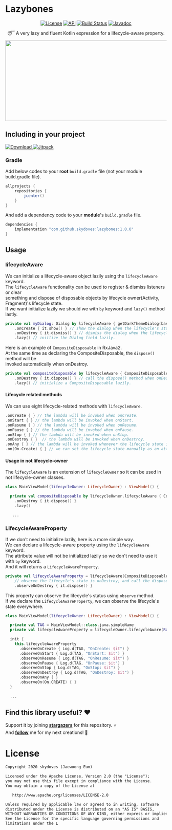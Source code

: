 # Lazybones

<p align="center">
  <a href="https://opensource.org/licenses/Apache-2.0"><img alt="License" src="https://img.shields.io/badge/License-Apache%202.0-blue.svg"/></a>
  <a href="https://android-arsenal.com/api?level=15"><img alt="API" src="https://img.shields.io/badge/API-15%2B-brightgreen.svg?style=flat"/></a>
  <a href="https://travis-ci.com/skydoves/Lazybones"><img alt="Build Status" src="https://travis-ci.com/skydoves/Lazybones.svg?branch=master"/></a>
   <a href="https://skydoves.github.io/libraries/lazybones/javadoc/lazybones/com.skydoves.lazybones/index.html"><img alt="Javadoc" src="https://img.shields.io/badge/Javadoc-Lazybones-yellow"/></a>
</p>

<p align="center">
😴 A very lazy and fluent Kotlin expression for a lifecycle-aware property.
</p>

<p align="center">
<img src="https://user-images.githubusercontent.com/24237865/72087678-38b2e280-334c-11ea-9ce5-f1e3049fddba.png" width="734" height="251"/>
</p>

## Including in your project
[![Download](https://api.bintray.com/packages/devmagician/maven/lazybones/images/download.svg) ](https://bintray.com/devmagician/maven/lazybones/_latestVersion)
[![Jitpack](https://jitpack.io/v/skydoves/Lazybones.svg)](https://jitpack.io/#skydoves/Lazybones)
### Gradle 
Add below codes to your **root** `build.gradle` file (not your module build.gradle file).
```gradle
allprojects {
    repositories {
        jcenter()
    }
}
```
And add a dependency code to your **module**'s `build.gradle` file.
```gradle
dependencies {
    implementation "com.github.skydoves:lazybones:1.0.0"
}
```

## Usage
### lifecycleAware
We can initialize a lifecycle-aware object lazily using the `lifecycleAware` keyword. <br>
The `lifecycleAware` functionality can be used to register & dismiss listeners or clear <br>something and dispose of disposable objects by lifecycle owner(Activity, Fragment)'s lifecycle state.<br>
If we want initialize lazily we should we with `by` keyword and  `lazy()` method lastly. 
```kotlin
private val myDialog: Dialog by lifecycleAware { getDarkThemeDialog(baseContext) }
    .onCreate { it.show() } // show the dialog when the lifecycle's state is onCreate.
    .onDestroy { it.dismiss() } // dismiss the dialog when the lifecycle's state is onDestroy.
    .lazy() // initlize the Dialog field lazily.
```

Here is an example of `CompositeDisposable` in RxJava2. <br>
At the same time as declaring the CompositeDisposable, the `dispose()` method will be <br>invoked automatically when onDestroy.

```kotlin
private val compositeDisposable by lifecycleAware { CompositeDisposable() }
    .onDestroy { it.dispose() } // call the dispose() method when onDestroy this activity.
    .lazy() // initialize a CompositeDisposable lazily.
```
#### Lifecycle related methods
We can use eight lifecycle-related methods with `lifecycleAware`.
```kotlin
.onCreate { } // the lambda will be invoked when onCreate.
.onStart { } // the lambda will be invoked when onStart.
.onResume { } // the lambda will be invoked when onResume.
.onPause { } // the lambda will be invoked when onPause.
.onStop { } // the lambda will be invoked when onStop.
.onDestroy { }  // the lambda will be invoked when onDestroy.
.onAny { } // the lambda will be invoked whenever the lifecycle state is changed.
.on(On.Create) { } // we can set the lifecycle state manually as an attribute.
```
#### Usage in not lifecycle-owner
The `lifecycleAware` is an extension of `lifecycleOwner` so it can be used in not lifecycle-owner classes.
```kotlin
class MainViewModel(lifecycleOwner: LifecycleOwner) : ViewModel() {

  private val compositeDisposable by lifecycleOwner.lifecycleAware { CompositeDisposable() }
    .onDestroy { it.dispose() }
    .lazy()

   ...
```

### LifecycleAwareProperty
If we don't need to initialize lazily, here is a more simple way.<br>
We can declare a lifecycle-aware property using the `lifecycleAware` keyword.<br> The attribute value will not be initialized lazily so we don't need to use it with `by` keyword.<br>
And it will returns a `LifecycleAwareProperty`.
```kotlin
private val lifecycleAwareProperty = lifecycleAware(CompositeDisposable())
    // observe the lifecycle's state is onDestroy, and call the dispose() method when onDestroy  
    .observeOnDestroy { it.dispose() }
```


This property can observe the lifecycle's status using `observe` method. <br>
If we declare the `LifecycleAwareProperty`, we can observe the lifecycle's state everywhere.
```kotlin
class MainViewModel(lifecycleOwner: LifecycleOwner) : ViewModel() {

  private val TAG = MainViewModel::class.java.simpleName
  private val lifecycleAwareProperty = lifecycleOwner.lifecycleAware(Rabbit())

  init {
    this.lifecycleAwareProperty
      .observeOnCreate { Log.d(TAG, "OnCreate: $it") }
      .observeOnStart { Log.d(TAG, "OnStart: $it") }
      .observeOnResume { Log.d(TAG, "OnResume: $it") }
      .observeOnPause { Log.d(TAG, "OnPause: $it") }
      .observeOnStop { Log.d(TAG, "OnStop: $it") }
      .observeOnDestroy { Log.d(TAG, "OnDestroy: $it") }
      .observeOnAny { }
      .observeOn(On.CREATE) { }
  }
  
  ...
```


## Find this library useful? :heart:
Support it by joining __[stargazers](https://github.com/skydoves/Lazybones/stargazers)__ for this repository. :star:<br>
And __[follow](https://github.com/skydoves)__ me for my next creations! 🤩

# License
```xml
Copyright 2020 skydoves (Jaewoong Eum)

Licensed under the Apache License, Version 2.0 (the "License");
you may not use this file except in compliance with the License.
You may obtain a copy of the License at

   http://www.apache.org/licenses/LICENSE-2.0

Unless required by applicable law or agreed to in writing, software
distributed under the License is distributed on an "AS IS" BASIS,
WITHOUT WARRANTIES OR CONDITIONS OF ANY KIND, either express or implied.
See the License for the specific language governing permissions and
limitations under the L

